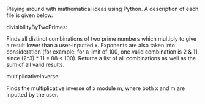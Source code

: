 Playing around with mathematical ideas using Python. A description of each file is given below.


divisibilityByTwoPrimes:

Finds all distinct combinations of two prime numbers which multiply to give a result lower than a user-inputted x. Exponents are also taken into consideration (for example: for a limit of 100, one valid combination is 2 & 11, since (2^3) * 11 = 88 < 100). Returns a list of all combinations as well as the sum of all valid results.


multiplicativeInverse:

Finds the multiplicative inverse of x module m, where both x and m are inputted by the user.
